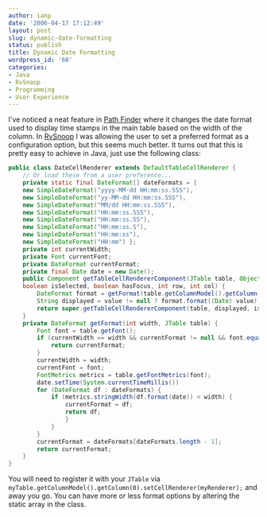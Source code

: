 ```yaml
---
author: ianp
date: '2006-04-17 17:12:49'
layout: post
slug: dynamic-date-formatting
status: publish
title: Dynamic Date Formatting
wordpress_id: '60'
categories:
- Java
- RvSnoop
- Programming
- User Experience
---
```


I've noticed a neat feature in [Path Finder](http://www.cocoatech.com/pf4/) where it changes the date format
used to display time stamps in the main table based on the width of the
column. In [RvSnoop](http://rvsnoop.org) I was allowing the user to set
a preferred format as a configuration option, but this seems much
better. It turns out that this is pretty easy to achieve in Java, just
use the following class:

```java
public class DateCellRenderer extends DefaultTableCellRenderer {
    // Or load these from a user preference...
    private static final DateFormat[] dateFormats = {
    new SimpleDateFormat("yyyy-MM-dd HH:mm:ss.SSS"),
    new SimpleDateFormat("yy-MM-dd HH:mm:ss.SSS"),
    new SimpleDateFormat("MM/dd HH:mm:ss.SSS"),
    new SimpleDateFormat("HH:mm:ss.SSS"),
    new SimpleDateFormat("HH:mm:ss.SS"),
    new SimpleDateFormat("HH:mm:ss.S"),
    new SimpleDateFormat("HH:mm:ss"),
    new SimpleDateFormat("HH:mm") };
    private int currentWidth;
    private Font currentFont;
    private DateFormat currentFormat;
    private final Date date = new Date();
    public Component getTableCellRendererComponent(JTable table, Object value,
    boolean isSelected, boolean hasFocus, int row, int col) {
        DateFormat format = getFormat(table.getColumnModel().getColumn(col).getWidth(), table);
        String displayed = value != null ? format.format((Date) value) : "";
        return super.getTableCellRendererComponent(table, displayed, isSelected, hasFocus, row, col);
    }
    private DateFormat getFormat(int width, JTable table) {
        Font font = table.getFont();
        if (currentWidth == width && currentFormat != null && font.equals(currentFont)) {
            return currentFormat;
        }
        currentWidth = width;
        currentFont = font;
        FontMetrics metrics = table.getFontMetrics(font);
        date.setTime(System.currentTimeMillis())
        for (DateFormat df : dateFormats) {
            if (metrics.stringWidth(df.format(date)) < width) {
                currentFormat = df;
                return df;
                }
            }
        }
        currentFormat = dateFormats[dateFormats.length - 1];
        return currentFormat;
    }
}
```

You will need to register it with your `JTable` via `myTable.getColumnModel().getColumn(0).setCellRenderer(myRenderer);`
and away you go. You can have more or less format options by altering
the static array in the class.
